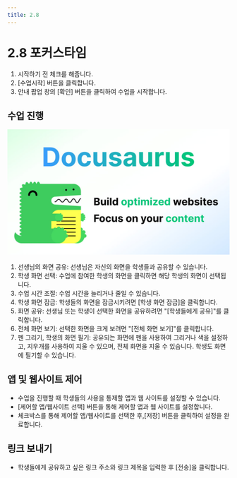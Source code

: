 ```yaml
---
title: 2.8
---
```


# 2.8 포커스타임

1. 시작하기 전 체크를 해줍니다.
2. [수업시작] 버튼을 클릭합니다.
3. 안내 팝업 창의 [확인] 버튼을 클릭하여 수업을 시작합니다.

## 수업 진행

![수업 시작 이미지](/img/docusaurus-social-card.jpg)

1. 선생님의 화면 공유: 선생님은 자신의 화면을 학생들과 공유할 수 있습니다.
2. 학생 화면 선택: 수업에 참여한 학생의 화면을 클릭하면 해당 학생의 화면이 선택됩니다.
3. 수업 시간 조절: 수업 시간을 늘리거나 줄일 수 있습니다.
4. 학생 화면 잠금: 학생들의 화면을 잠금시키려면 [학생 화면 잠금]을 클릭합니다.
5. 화면 공유: 선생님 또는 학생이 선택한 화면을 공유하려면 "[학생들에게 공유]"를 클릭합니다.
6. 전체 화면 보기: 선택한 화면을 크게 보려면 "[전체 화면 보기]"를 클릭합니다.
7. 펜 그리기, 학생의 화면 필기: 공유되는 화면에 펜을 사용하여 그리거나 색을 설정하고, 지우개를 사용하여 지울 수 있으며, 전체 화면을 지울 수 있습니다. 학생도 화면에 필기할 수 있습니다.

## 앱 및 웹사이트 제어

- 수업을 진행할 때 학생들의 사용을 통제할 앱과 웹 사이트를 설정할 수 있습니다.
- [제어할 앱/웹사이트 선택] 버튼을 통해 제어할 앱과 웹 사이트를 설정합니다.
- 체크박스를 통해 제어할 앱/웹사이트를 선택한 후,[저장] 버튼을 클릭하여 설정을 완료합니다.

## 링크 보내기

- 학생들에게 공유하고 싶은 링크 주소와 링크 제목을 입력한 후 [전송]을 클릭합니다.
